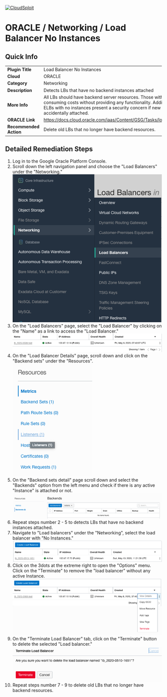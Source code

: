 [![CloudSploit](https://cloudsploit.com/img/logo-new-big-text-100.png "CloudSploit")](https://cloudsploit.com)

# ORACLE / Networking / Load Balancer No Instances

## Quick Info

| | |
|-|-|
| **Plugin Title** | Load Balancer No Instances |
| **Cloud** | ORACLE |
| **Category** | Networking |
| **Description** | Detects LBs that have no backend instances attached |
| **More Info** | All LBs should have backend server resources. Those without any are consuming costs without providing any functionality. Additionally, old ELBs with no instances present a security concern if new instances are accidentally attached. |
| **ORACLE Link** | https://docs.cloud.oracle.com/iaas/Content/GSG/Tasks/loadbalancing.htm |
| **Recommended Action** | Delete old LBs that no longer have backend resources. |

## Detailed Remediation Steps
1. Log in to the Google Oracle Platform Console.
2. Scroll down the left navigation panel and choose the "Load Balancers" under the "Networking." </br> <img src="/resources/oracle/networking/load-balancer-no-instances/step2.png"/>
3. On the "Load Balancers" page, select the "Load Balancer" by clicking on the "Name" as a link to access the "Load Balancer."</br>  <img src="/resources/oracle/networking/load-balancer-no-instances/step3.png"/>
4. On the "Load Balancer Details" page, scroll down and click on the "Backend sets" under the "Resources".</br>  <img src="/resources/oracle/networking/load-balancer-no-instances/step4.png"/>
5. On the "Backend sets detail" page scroll down and select the "Backends" option from the left menu and check if there is any active "Instance" is attached or not.</br> <img src="/resources/oracle/networking/load-balancer-no-instances/step5.png"/>
6. Repeat steps number 2 - 5 to detects LBs that have no backend instances attached.</br>
7. Navigate to "Load balancers" under the "Networking", select the load balancer with "No Instances."</br> <img src="/resources/oracle/networking/load-balancer-no-instances/step7.png"/>
8. Click on the 3dots at the extreme right to open the "Options" menu. Click on the "Terminate" to remove the "load balancer" without any active Instance.</br> <img src="/resources/oracle/networking/load-balancer-no-instances/step8.png"/>
9. On the "Terminate Load Balancer" tab, click on the "Terminate" button to delete the selected "Load balancer."</br> <img src="/resources/oracle/networking/load-balancer-no-instances/step9.png"/>
10. Repeat steps number 7 - 9 to delete old LBs that no longer have backend resources.</br>
